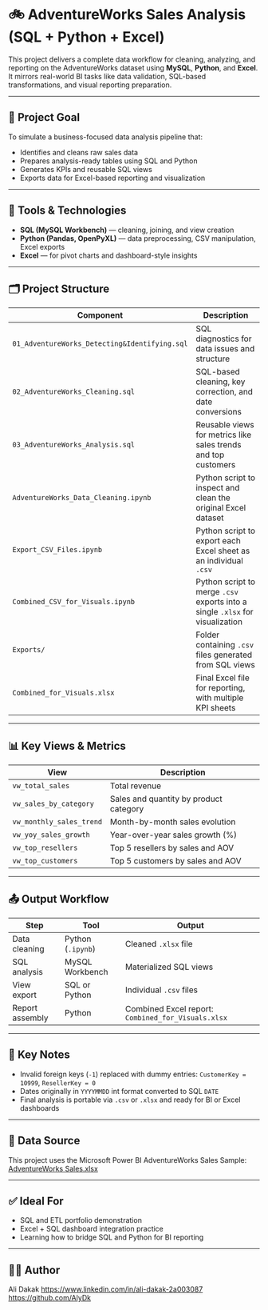 # 🚲 AdventureWorks Sales Analysis (SQL + Python + Excel)

This project delivers a complete data workflow for cleaning, analyzing, and reporting on the AdventureWorks dataset using **MySQL**, **Python**, and **Excel**. It mirrors real-world BI tasks like data validation, SQL-based transformations, and visual reporting preparation.

---

## 🎯 Project Goal

To simulate a business-focused data analysis pipeline that:
- Identifies and cleans raw sales data
- Prepares analysis-ready tables using SQL and Python
- Generates KPIs and reusable SQL views
- Exports data for Excel-based reporting and visualization

---

## 🧰 Tools & Technologies

- **SQL (MySQL Workbench)** — cleaning, joining, and view creation
- **Python (Pandas, OpenPyXL)** — data preprocessing, CSV manipulation, Excel exports
- **Excel** — for pivot charts and dashboard-style insights

---

## 🗂 Project Structure

| Component | Description |
|----------|-------------|
| `01_AdventureWorks_Detecting&Identifying.sql` | SQL diagnostics for data issues and structure |
| `02_AdventureWorks_Cleaning.sql` | SQL-based cleaning, key correction, and date conversions |
| `03_AdventureWorks_Analysis.sql` | Reusable views for metrics like sales trends and top customers |
| `AdventureWorks_Data_Cleaning.ipynb` | Python script to inspect and clean the original Excel dataset |
| `Export_CSV_Files.ipynb` | Python script to export each Excel sheet as an individual `.csv` |
| `Combined_CSV_for_Visuals.ipynb` | Python script to merge `.csv` exports into a single `.xlsx` for visualization |
| `Exports/` | Folder containing `.csv` files generated from SQL views |
| `Combined_for_Visuals.xlsx` | Final Excel file for reporting, with multiple KPI sheets |

---

## 📊 Key Views & Metrics

| View | Description |
|------|-------------|
| `vw_total_sales` | Total revenue |
| `vw_sales_by_category` | Sales and quantity by product category |
| `vw_monthly_sales_trend` | Month-by-month sales evolution |
| `vw_yoy_sales_growth` | Year-over-year sales growth (%) |
| `vw_top_resellers` | Top 5 resellers by sales and AOV |
| `vw_top_customers` | Top 5 customers by sales and AOV |

---

## 📤 Output Workflow

| Step | Tool | Output |
|------|------|--------|
| Data cleaning | Python (`.ipynb`) | Cleaned `.xlsx` file |
| SQL analysis | MySQL Workbench | Materialized SQL views |
| View export | SQL or Python | Individual `.csv` files |
| Report assembly | Python | Combined Excel report: `Combined_for_Visuals.xlsx` |

---

## 📌 Key Notes

- Invalid foreign keys (`-1`) replaced with dummy entries: `CustomerKey = 10999`, `ResellerKey = 0`
- Dates originally in `YYYYMMDD` int format converted to SQL `DATE`
- Final analysis is portable via `.csv` or `.xlsx` and ready for BI or Excel dashboards

---

## 🔗 Data Source

This project uses the Microsoft Power BI AdventureWorks Sales Sample:  
[AdventureWorks Sales.xlsx](https://github.com/microsoft/powerbi-desktop-samples/blob/main/AdventureWorks%20Sales%20Sample/AdventureWorks%20Sales.xlsx?utm_source=chatgpt.com)

---

## ✅ Ideal For

- SQL and ETL portfolio demonstration
- Excel + SQL dashboard integration practice
- Learning how to bridge SQL and Python for BI reporting

---

## 🧑‍💻 Author

Ali Dakak
https://www.linkedin.com/in/ali-dakak-2a003087
https://github.com/AlyDk
